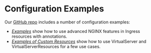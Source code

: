 # Configuration Examples

Our [GitHub repo](https://github.com/nginxinc/kubernetes-ingress) includes a number of configuration examples:
* [*Examples*](https://github.com/nginxinc/kubernetes-ingress/tree/v1.7.1/examples) show how to use advanced NGINX features in Ingress resources with annotations.
* [*Examples of Custom Resources*](https://github.com/nginxinc/kubernetes-ingress/tree/v1.7.1/examples-of-custom-resources) show how to use VirtualServer and VirtualServerResources for a few use cases.
